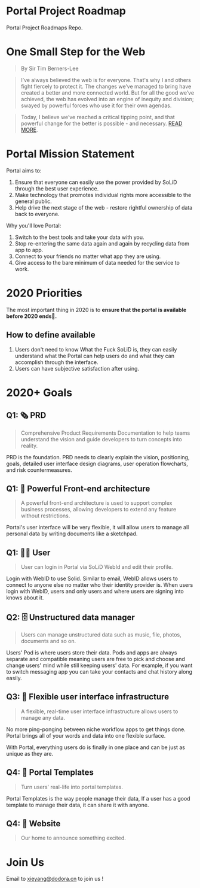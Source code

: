 # Portal Project Roadmap

Portal Project Roadmaps Repo.

# One Small Step for the Web

> By Sir Tim Berners-Lee

> I’ve always believed the web is for everyone. That's why I and others fight fiercely to protect it. The changes we’ve managed to bring have created a better and more connected world. But for all the good we’ve achieved, the web has evolved into an engine of inequity and division; swayed by powerful forces who use it for their own agendas.

> Today, I believe we’ve reached a critical tipping point, and that powerful change for the better is possible - and necessary. [READ MORE](https://inrupt.com/blog/one-small-step-for-the-web).

# Portal Mission Statement

Portal aims to:

1. Ensure that everyone can easily use the power provided by SoLiD through the best user experience.
1. Make technology that promotes individual rights more accessible to the general public.
1. Help drive the next stage of the web - restore rightful ownership of data back to everyone.

Why you'll love Portal:

1. Switch to the best tools and take your data with you.
1. Stop re-entering the same data again and again by recycling data from app to app.
1. Connect to your friends no matter what app they are using.
1. Give access to the bare minimum of data needed for the service to work.

# 2020 Priorities

The most important thing in 2020 is to **ensure that the portal is available before 2020 ends🗽.**

## How to define available

1. Users don't need to know What the Fuck SoLiD is, they can easily understand what the Portal can help users do and what they can accomplish through the interface.
1. Users can have subjective satisfaction after using.

# 2020+ Goals

## Q1: 🗞 PRD

> Comprehensive Product Requirements Documentation to help teams understand the vision and guide developers to turn concepts into reality.

PRD is the foundation. PRD needs to clearly explain the vision, positioning, goals, detailed user interface design diagrams, user operation flowcharts, and risk countermeasures.

## Q1: 🔗 Powerful Front-end architecture

> A powerful front-end architecture is used to support complex business processes, allowing developers to extend any feature without restrictions.

Portal's user interface will be very flexible, it will allow users to manage all personal data by writing documents like a sketchpad.

## Q1: 👨‍💻 User

> User can login in Portal via SoLiD WebId and edit their profile.

Login with WebID to use Solid. Similar to email, WebID allows users to connect to anyone else no matter who their identity provider is. When users login with WebID, users and only users and where users are signing into knows about it.

## Q2: 🗄 Unstructured data manager

> Users can manage unstructured data such as music, file, photos, documents and so on.

Users' Pod is where users store their data. Pods and apps are always separate and compatible meaning users are free to pick and choose and change users' mind while still keeping users' data. For example, if you want to switch messaging app you can take your contacts and chat history along easily.

## Q3: 📖 Flexible user interface infrastructure

> A flexible, real-time user interface infrastructure allows users to manage any data.

No more ping-ponging between niche workflow apps to get things done. Portal brings all of your words and data into one flexible surface.

With Portal, everything users do is finally in one place and can be just as unique as they are.

## Q4: 💎 Portal Templates

> Turn users' real-life into portal templates.

Portal Templates is the way people manage their data, If a user has a good template to manage their data, it can share it with anyone.

## Q4: 🔭 Website

> Our home to announce something excited.

# Join Us

Email to xieyang@dodora.cn to join us !
